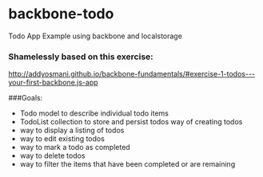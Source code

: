 backbone-todo
===

Todo App Example using backbone and localstorage

### Shamelessly based on this exercise:

http://addyosmani.github.io/backbone-fundamentals/#exercise-1-todos---your-first-backbone.js-app

###Goals:
* Todo model to describe individual todo items
* TodoList collection to store and persist todos way of creating todos
* way to display a listing of todos
* way to edit existing todos
* way to mark a todo as completed
* way to delete todos
* way to filter the items that have been completed or are remaining
